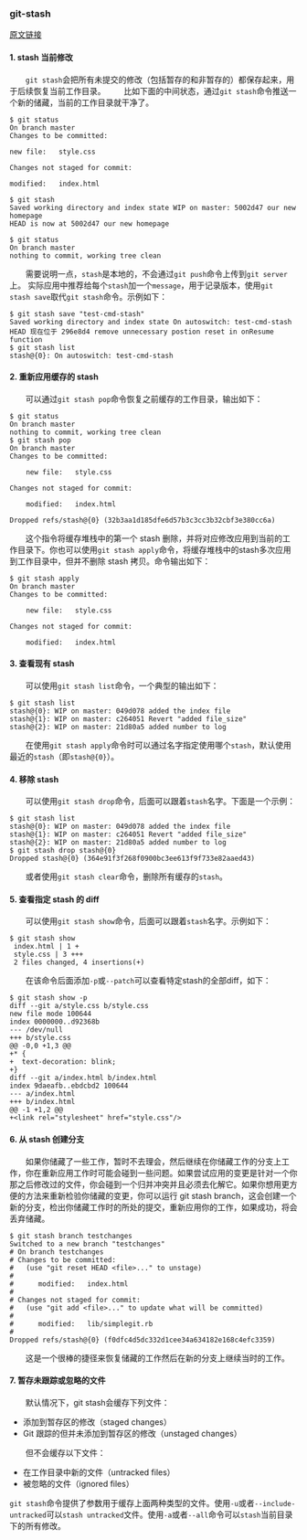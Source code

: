### git-stash
[原文链接](https://zhuanlan.zhihu.com/p/344100614)
#### 1. stash 当前修改
&emsp;&emsp;`git stash`会把所有未提交的修改（包括暂存的和非暂存的）都保存起来，用于后续恢复当前工作目录。
&emsp;&emsp;比如下面的中间状态，通过`git stash`命令推送一个新的储藏，当前的工作目录就干净了。
```shell
$ git status
On branch master
Changes to be committed:

new file:   style.css

Changes not staged for commit:

modified:   index.html

$ git stash
Saved working directory and index state WIP on master: 5002d47 our new homepage
HEAD is now at 5002d47 our new homepage

$ git status
On branch master
nothing to commit, working tree clean
```
&emsp;&emsp;需要说明一点，`stash`是本地的，不会通过`git push`命令上传到`git server`上。
实际应用中推荐给每个`stash`加一个`message`，用于记录版本，使用`git stash save`取代`git stash`命令。示例如下：
```shell
$ git stash save "test-cmd-stash"
Saved working directory and index state On autoswitch: test-cmd-stash
HEAD 现在位于 296e8d4 remove unnecessary postion reset in onResume function
$ git stash list
stash@{0}: On autoswitch: test-cmd-stash
```
#### 2. 重新应用缓存的 stash
&emsp;&emsp;可以通过`git stash pop`命令恢复之前缓存的工作目录，输出如下：
```shell
$ git status
On branch master
nothing to commit, working tree clean
$ git stash pop
On branch master
Changes to be committed:

    new file:   style.css

Changes not staged for commit:

    modified:   index.html

Dropped refs/stash@{0} (32b3aa1d185dfe6d57b3c3cc3b32cbf3e380cc6a)
```
&emsp;&emsp;这个指令将缓存堆栈中的第一个 stash 删除，并将对应修改应用到当前的工作目录下。你也可以使用`git stash apply`命令，将缓存堆栈中的stash多次应用到工作目录中，但并不删除 stash 拷贝。命令输出如下：
```shell
$ git stash apply
On branch master
Changes to be committed:

    new file:   style.css

Changes not staged for commit:

    modified:   index.html
```

#### 3. 查看现有 stash
&emsp;&emsp;可以使用`git stash list`命令，一个典型的输出如下：
```shell
$ git stash list
stash@{0}: WIP on master: 049d078 added the index file
stash@{1}: WIP on master: c264051 Revert "added file_size"
stash@{2}: WIP on master: 21d80a5 added number to log
```
&emsp;&emsp;在使用`git stash apply`命令时可以通过名字指定使用哪个`stash`，默认使用最近的`stash`（即`stash@{0}`）。

#### 4. 移除 stash
&emsp;&emsp;可以使用`git stash drop`命令，后面可以跟着`stash`名字。下面是一个示例：
```shell
$ git stash list
stash@{0}: WIP on master: 049d078 added the index file
stash@{1}: WIP on master: c264051 Revert "added file_size"
stash@{2}: WIP on master: 21d80a5 added number to log
$ git stash drop stash@{0}
Dropped stash@{0} (364e91f3f268f0900bc3ee613f9f733e82aaed43)
```
&emsp;&emsp;或者使用`git stash clear`命令，删除所有缓存的`stash`。

#### 5. 查看指定 stash 的 diff
&emsp;&emsp;可以使用`git stash show`命令，后面可以跟着`stash`名字。示例如下：
```shell
$ git stash show
 index.html | 1 +
 style.css | 3 +++
 2 files changed, 4 insertions(+)
```
&emsp;&emsp;在该命令后面添加`-p`或`--patch`可以查看特定stash的全部diff，如下：
```shell
$ git stash show -p
diff --git a/style.css b/style.css
new file mode 100644
index 0000000..d92368b
--- /dev/null
+++ b/style.css
@@ -0,0 +1,3 @@
+* {
+  text-decoration: blink;
+}
diff --git a/index.html b/index.html
index 9daeafb..ebdcbd2 100644
--- a/index.html
+++ b/index.html
@@ -1 +1,2 @@
+<link rel="stylesheet" href="style.css"/>
```

#### 6. 从 stash 创建分支
&emsp;&emsp;如果你储藏了一些工作，暂时不去理会，然后继续在你储藏工作的分支上工作，你在重新应用工作时可能会碰到一些问题。如果尝试应用的变更是针对一个你那之后修改过的文件，你会碰到一个归并冲突并且必须去化解它。如果你想用更方便的方法来重新检验你储藏的变更，你可以运行 git stash branch，这会创建一个新的分支，检出你储藏工作时的所处的提交，重新应用你的工作，如果成功，将会丢弃储藏。
```shell
$ git stash branch testchanges
Switched to a new branch "testchanges"
# On branch testchanges
# Changes to be committed:
#   (use "git reset HEAD <file>..." to unstage)
#
#      modified:   index.html
#
# Changes not staged for commit:
#   (use "git add <file>..." to update what will be committed)
#
#      modified:   lib/simplegit.rb
#
Dropped refs/stash@{0} (f0dfc4d5dc332d1cee34a634182e168c4efc3359)
```
&emsp;&emsp;这是一个很棒的捷径来恢复储藏的工作然后在新的分支上继续当时的工作。

#### 7. 暂存未跟踪或忽略的文件
&emsp;&emsp;默认情况下，git stash会缓存下列文件：
* 添加到暂存区的修改（staged changes）
* Git 跟踪的但并未添加到暂存区的修改（unstaged changes）

&emsp;&emsp;但不会缓存以下文件：
* 在工作目录中新的文件（untracked files）
* 被忽略的文件（ignored files）

`git stash`命令提供了参数用于缓存上面两种类型的文件。使用`-u`或者`--include-untracked`可以`stash untracked`文件。使用`-a`或者`--all`命令可以`stash`当前目录下的所有修改。












